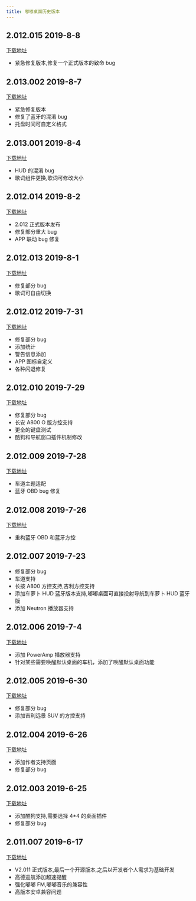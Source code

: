 ```yaml
---
title: 嘟嘟桌面历史版本
---
```


## 2.012.015 2019-8-8

[下载地址](http://car-launcher.dudu-lucky.com:7000/upload/apk/7772534778d441cabc7c57b94a5d01df/temp.apk)

- 紧急修复版本,修复一个正式版本的致命 bug

## 2.013.002 2019-8-7

[下载地址](http://car-launcher.dudu-lucky.com:7000/upload/apk/dfb857220cf14905b7e81ad87efbf531/temp.apk)

- 紧急修复版本
- 修复了蓝牙的混淆 bug
- 托盘时间可自定义格式

## 2.013.001 2019-8-4

[下载地址](http://car-launcher.dudu-lucky.com:7000/upload/apk/45654fadb1ad4084b80a353d427aa176/temp.apk)

- HUD 的混淆 bug
- 歌词组件更换,歌词可修改大小

## 2.012.014 2019-8-2

[下载地址](http://car-launcher.dudu-lucky.com:7000/upload/apk/dcdebe12bcd943ce992ff3c89a27c116/temp.apk)

- 2.012 正式版本发布
- 修复部分重大 bug
- APP 联动 bug 修复

## 2.012.013 2019-8-1

[下载地址](http://car-launcher.dudu-lucky.com:7000/upload/apk/757b7a3182ef407ebf390f3a82735b2d/temp.apk)

- 修复部分 bug
- 歌词可自由切换

## 2.012.012 2019-7-31

[下载地址](http://car-launcher.dudu-lucky.com:7000/upload/apk/1358ba2868b746c99d93003174ec162a/temp.apk)

- 修复部分 bug
- 添加统计
- 警告信息添加
- APP 图标自定义
- 各种闪退修复

## 2.012.010 2019-7-29

[下载地址](http://car-launcher.dudu-lucky.com:7000/upload/apk/e647ca5e0c9c4c229aeabfc7fb1a720c/temp.apk)

- 修复部分 bug
- 长安 A800 O 版方控支持
- 更全的键盘测试
- 酷狗和导航窗口插件机制修改

## 2.012.009 2019-7-28

[下载地址](http://car-launcher.dudu-lucky.com:7000/upload/apk/f3919917e5774c4b8236f90ef2c841b8/temp.apk)

- 车道主题适配
- 蓝牙 OBD bug 修复

## 2.012.008 2019-7-26

[下载地址](http://car-launcher.dudu-lucky.com:7000/upload/apk/5bf5c00e87e44a098e8f4a564fa3aa1b/temp.apk)

- 重构蓝牙 OBD 和蓝牙方控

## 2.012.007 2019-7-23

- 修复部分 bug
- 车道支持
- 长按 A800 方控支持,吉利方控支持
- 添加车萝卜 HUD 蓝牙版本支持,嘟嘟桌面可直接投射导航到车萝卜 HUD 蓝牙版
- 添加 Neutron 播放器支持

## 2.012.006 2019-7-4

[下载地址](http://car-launcher.dudu-lucky.com:7000/upload/apk/457cc4de10ee45839a3cfbe210730d9a/temp.apk)

- 添加 PowerAmp 播放器支持
- 针对某些需要唤醒默认桌面的车机，添加了唤醒默认桌面功能

## 2.012.005 2019-6-30

[下载地址](http://car-launcher.dudu-lucky.com:7000/upload/apk/18bb540f19a6468cb5df2184cccdeeb8/temp.apk)

- 修复部分 bug
- 添加吉利远景 SUV 的方控支持

## 2.012.004 2019-6-26

[下载地址](http://car-launcher.dudu-lucky.com:7000/upload/apk/7159a730df7c4877b0943c0a3c3651e3/temp.apk)

- 添加作者支持页面
- 修复部分 bug

## 2.012.003 2019-6-25

[下载地址](http://car-launcher.dudu-lucky.com:7000/upload/apk/76d798d2a01846d28ddb5d3d2698e0e0/temp.apk)

- 添加酷狗支持,需要选择 4\*4 的桌面插件
- 修复部分 bug

## 2.011.007 2019-6-17

[下载地址](http://car-launcher.dudu-lucky.com:7000/upload/apk/17212d8861a34e8990ab523298a159c3/temp.apk)

- V2.011 正式版本,最后一个开源版本,之后以开发者个人需求为基础开发
- 高德巡航添加超速提醒
- 强化嘟嘟 FM,嘟嘟音乐的兼容性
- 高版本安卓兼容问题
